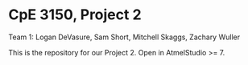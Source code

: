 # CpE 3150, Project 2

Team 1: Logan DeVasure, Sam Short, Mitchell Skaggs, Zachary Wuller

This is the repository for our Project 2. Open in AtmelStudio >= 7.
